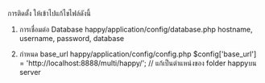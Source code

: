 การติดตั้ง ให้เข้าไปแก้ไขไฟล์ดังนี้

1. การเชื่อมต่อ Database
happy/application/config/database.php
hostname, username, password, database

2. กำหนด base_url
happy/application/config/config.php
$config['base_url'] = 'http://localhost:8888/multi/happy/'; // แก้เป็นตำแหน่งของ folder happyบน server